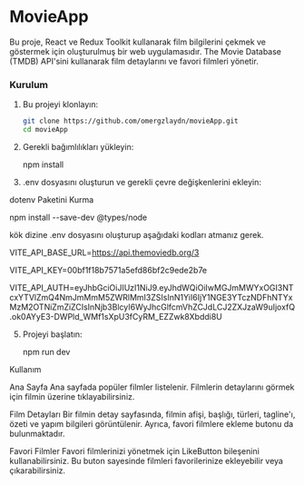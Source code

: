# MovieApp

Bu proje, React ve Redux Toolkit kullanarak film bilgilerini çekmek ve göstermek için oluşturulmuş bir web uygulamasıdır. The Movie Database (TMDB) API'sini kullanarak film detaylarını ve favori filmleri yönetir.


### Kurulum

1. Bu projeyi klonlayın:

   ```bash
   git clone https://github.com/omergzlaydn/movieApp.git
   cd movieApp

2. Gerekli bağımlılıkları yükleyin:

   npm install

3. .env dosyasını oluşturun ve gerekli çevre değişkenlerini ekleyin:

dotenv Paketini Kurma

npm install --save-dev @types/node

kök dizine .env dosyasını oluşturup aşağıdaki kodları atmanız gerek.

VITE_API_BASE_URL=https://api.themoviedb.org/3

VITE_API_KEY=00bf1f18b7571a5efd86bf2c9ede2b7e

VITE_API_AUTH=eyJhbGciOiJIUzI1NiJ9.eyJhdWQiOiIwMGJmMWYxOGI3NTcxYTVlZmQ4NmJmMmM5ZWRlMmI3ZSIsInN1YiI6IjY1NGE3YTczNDFhNTYxMzM2OTNiZmZiZCIsInNjb3BlcyI6WyJhcGlfcmVhZCJdLCJ2ZXJzaW9uIjoxfQ.ok0AYyE3-DWPld_WMf1sXpU3fCyRM_EZZwk8Xbddi8U


5. Projeyi başlatın:
   
   npm run dev


Kullanım

Ana Sayfa
Ana sayfada popüler filmler listelenir. Filmlerin detaylarını görmek için filmin üzerine tıklayabilirsiniz.

Film Detayları
Bir filmin detay sayfasında, filmin afişi, başlığı, türleri, tagline'ı, özeti ve yapım bilgileri görüntülenir. Ayrıca, favori filmlere ekleme butonu da bulunmaktadır.

Favori Filmler
Favori filmlerinizi yönetmek için LikeButton bileşenini kullanabilirsiniz. Bu buton sayesinde filmleri favorilerinize ekleyebilir veya çıkarabilirsiniz.


